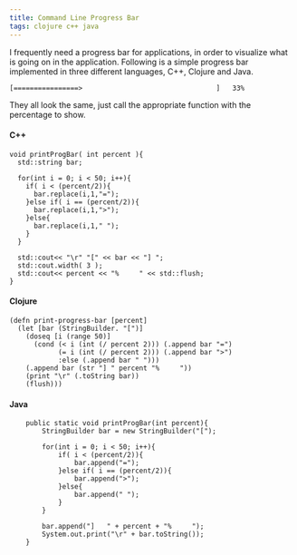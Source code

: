 ```yaml
---
title: Command Line Progress Bar
tags: clojure c++ java
---
```


I frequently need a progress bar for applications, in order to visualize
what is going on in the application. Following is a simple progress bar
implemented in three different languages, C++, Clojure and Java.

    [================>                                 ]   33%

They all look the same, just call the appropriate function with the
percentage to show.

#### C++

    void printProgBar( int percent ){
      std::string bar;

      for(int i = 0; i < 50; i++){
        if( i < (percent/2)){
          bar.replace(i,1,"=");
        }else if( i == (percent/2)){
          bar.replace(i,1,">");
        }else{
          bar.replace(i,1," ");
        }
      }

      std::cout<< "\r" "[" << bar << "] ";
      std::cout.width( 3 );
      std::cout<< percent << "%     " << std::flush;
    }

#### Clojure

    (defn print-progress-bar [percent]
      (let [bar (StringBuilder. "[")] 
        (doseq [i (range 50)]
          (cond (< i (int (/ percent 2))) (.append bar "=")
                (= i (int (/ percent 2))) (.append bar ">")
                :else (.append bar " ")))
        (.append bar (str "] " percent "%     "))
        (print "\r" (.toString bar))
        (flush)))

#### Java

        public static void printProgBar(int percent){
            StringBuilder bar = new StringBuilder("[");

            for(int i = 0; i < 50; i++){
                if( i < (percent/2)){
                    bar.append("=");
                }else if( i == (percent/2)){
                    bar.append(">");
                }else{
                    bar.append(" ");
                }
            }
        
            bar.append("]   " + percent + "%     ");
            System.out.print("\r" + bar.toString());
        }
